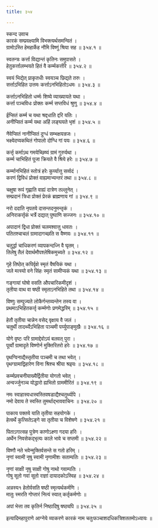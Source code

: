 ```yaml
---
title: ३५४

---
```

स्कन्द उवाच  
कारकं सम्प्रवक्ष्यामि विभक्त्यर्थसमन्वितं ।  
ग्रामोऽस्ति हेमहार्केह नौमि विष्णुं श्रिया सह ॥ ३५४.१ ॥  
  
स्वतन्त्रः कर्त्ता विद्यान्तं कृतिनः समुपासते ।  
हेतुकर्त्तालम्भयते हितं वै कर्म्मकर्त्तरि ॥ ३५४.२ ॥  
  
स्वयं भिद्येत् प्राकृतधीः स्वयञ्च छिद्यते तरुः ।  
सर्त्ताऽभिहित उत्तमः कर्त्ताऽनभिहितोऽधमः ॥ ३५४.३ ॥  
  
कर्त्ताऽनभिहितो धर्म्मः शिष्ये व्याख्यायते यथा ।  
कर्त्ता पञ्चविधः प्रोक्तः कर्म्म सप्तविधं श्रुणु ॥ ३५४.४ ॥  
  
ईप्सितं कर्म्म च यथा श्रद्दधाति द्दरि यतिः ।  
अनीप्सितं कर्म्म यथा अहिं लङ्घयते भृशं ॥ ३५४.५ ॥  
  
नैवेप्सितं नानीप्सितं दुग्धं सम्भक्षयन्रजः ।  
भक्ष्येदप्यकथितं गोपालो दोग्धि गां पयः ॥ ३५४.६ ॥  
  
कर्त्तृ कर्माऽथ गमयेच्छिष्यं ग्रामं गुरुर्यथा ।  
कर्म्म चाभिहितं पूजा क्रियते वै श्रिये हरेः ॥ ३५४.७ ॥  
  
कर्म्मानभिहितं स्तोत्रं हरेः कुर्य्यात्तु सर्व्वदं ।  
करणं द्विविधं प्रोक्तं वाह्यमाभ्यन्तरं तथा ॥ ३५४.८ ॥  
  
चक्षुषा रूपं गृह्णाति वाह्यं दात्रेण तल्लुनेत् ।  
सम्प्रदानं त्रिधा प्रोक्तं प्रेरकं ब्राह्मणाय गां ॥ ३५४.९ ॥  
  
नरो ददाति नृपतये दासन्तदनुमन्तृकं ।  
अनिराकर्त्तृकं भर्त्रे दद्यात् पुष्पाणि सज्जनः ॥ ३५४.१० ॥  
  
अपादानं द्विधा प्रोक्तं चलमश्वात्तु धावतः ।  
पतितश्चाचलं ग्रामादागच्छति स वैष्णवः ॥ ३५४.११ ॥  
  
चतुर्द्धा चाधिकरणं व्यापकन्दध्नि वै घृतम् ।  
तिलेषु तैलं देवार्थमौपश्लेषिकमुच्यते ॥ ३५४.१२ ॥  
  
गृहे तिष्ठेत् कपिर्वृक्षे स्मृतं वैषयिकं यथा ।  
जले मत्स्यो वने सिंहः स्मृतं सामीप्यकं यथा ॥ ३५४.१३ ॥  
  
गङ्गायां घोषो वसति औपचारिकमीदृशं ।  
तृतीया वाथ वा षष्ठी स्मृताऽनभिहिते तथा ॥ ३५४.१४ ॥  
  
विष्णुः सम्पूज्यते लोकैर्गन्तव्यन्तेन तस्य वा ।  
प्रथमाऽभिहितकर्त्तृ कर्म्मणोः प्रणमेद्धरिम् ॥ ३५४.१५ ॥  
  
हेतौ तृतीया चान्नेन वसेद् वृक्षाय वै जलं ।  
चतुर्थी तादर्थ्येऽभिहिता पञ्चमी पर्य्युपाङ्मुखैः ॥ ३५४.१६ ॥  
  
योगे वृष्टः परि ग्रामाद्देवोऽयं बलवत् पुरा ।  
पूर्व्वो ग्रामादृते विष्णोर्न मुक्तिरितरो हरेः ॥ ३५४.१७ ॥  
  
पृथग्विनाद्यैस्तृतीया पञ्चमी च तथा भवेत् ।  
पृथग्ग्रामाद्विहारेण विना श्रिश्च श्रीया श्रइयः ॥ ३५४.१८ ॥  
  
कर्म्मप्रवचनीयाख्यैर्द्वितीया योगतो भवेत् ।  
अन्वर्ज्जुनञ्च योद्धारो ह्यभितो ग्राममीरितं ॥ ३५४.१९ ॥  
  
नमः स्वाहास्वधास्वस्तिवषडाद्यैश्चतुर्थ्यपि ।  
नमो देवाय ते स्वस्ति तुमर्थाद्भाववाचिनः ॥ ३५४.२० ॥  
  
पाकाय पक्तये याति तृतीया सहयोगके ।  
हेत्वर्थे कुत्सितेऽङ्गे सा तृतीया च विशेषणे ॥ ३५४.२१ ॥  
  
पिताऽगात्सह पुत्रेण काणोऽक्ष्णा गदया हरिः ।  
अर्थेन निवसेकद्‌भृत्यः काले भावे च सप्तमी ॥ ३५४.२२ ॥  
  
विष्णौ नते भवेन्मुक्तिर्वसन्ते स गतो हरिम् ।  
नृणां स्वामी नृषु स्वामी नृणामीशः सताम्पतिः ॥ ३५४.२३ ॥  
  
नृणां साक्षी नृषु साक्षी गोषु नाथो गवाम्पतिः ।  
गोषु सूतो गवां सूतो राज्ञां दायादकोऽस्विह ॥ ३५४.२४ ॥  
  
अन्नस्य१ हेतोर्वसति षष्ठी स्मृत्यर्थकर्मणि ।  
मातुः स्मरति गोप्तारं नित्यं स्यात् कर्तृकर्मणोः ॥  
  
अपां भेत्ता तव कृतिर्न निष्ठादिषु षष्ठ्यपि ॥ ३५४.२५ ॥  
  
इत्यादिमहापुराणे आग्नेये व्याकरणे कारकं नाम चतुःफञ्चाशदधिकत्रिशततमोऽध्यायः ॥